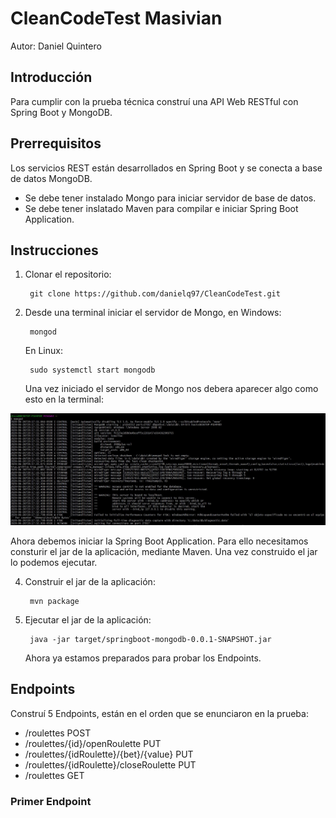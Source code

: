 # CleanCodeTest Masivian

Autor: Daniel Quintero

## Introducción

Para cumplir con la prueba técnica construí una API Web RESTful con Spring Boot y MongoDB.

## Prerrequisitos

Los servicios REST están desarrollados en Spring Boot y se conecta a base de datos MongoDB.
  - Se debe tener instalado Mongo para iniciar servidor de base de datos.
  - Se debe tener inslatado Maven para compilar e iniciar Spring Boot Application.

## Instrucciones

1. Clonar el repositorio:

        git clone https://github.com/danielq97/CleanCodeTest.git

      
2. Desde una terminal iniciar el servidor de Mongo, en Windows:

        mongod
      
   En Linux:
   
        sudo systemctl start mongodb
        
   Una vez iniciado el servidor de Mongo nos debera aparecer algo como esto en la terminal:

![](images/img1.JPG)

   Ahora debemos iniciar la Spring Boot Application. Para ello necesitamos consturir el jar de la aplicación, mediante Maven. Una vez construido el jar lo podemos ejecutar.

4. Construir el jar de la aplicación:

        mvn package

5. Ejecutar el jar de la aplicación:

        java -jar target/springboot-mongodb-0.0.1-SNAPSHOT.jar
        
   Ahora ya estamos preparados para probar los Endpoints.        
## Endpoints

Construí 5 Endpoints, están en el orden que se enunciaron en la prueba:

- /roulettes                                 POST
- /roulettes/{id}/openRoulette               PUT
- /roulettes/{idRoulette}/{bet}/{value}      PUT
- /roulettes/{idRoulette}/closeRoulette       PUT
- /roulettes                                 GET

### Primer Endpoint
